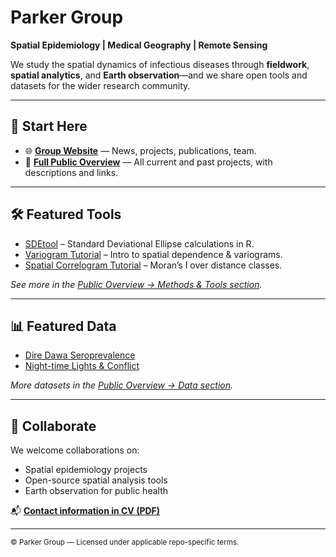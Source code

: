 # Parker Group

**Spatial Epidemiology | Medical Geography | Remote Sensing**

We study the spatial dynamics of infectious diseases through **fieldwork**, **spatial analytics**, and **Earth observation**—and we share open tools and datasets for the wider research community.

---

## 🚀 Start Here

- 🌐 **[Group Website](https://parker-group.github.io/)** — News, projects, publications, team.
- 📜 **[Full Public Overview](https://github.com/parker-group/public-overview)** — All current and past projects, with descriptions and links.

---

## 🛠 Featured Tools
- [SDEtool](https://github.com/parker-group/SDEtool) – Standard Deviational Ellipse calculations in R.
- [Variogram Tutorial](https://github.com/parker-group/variogram_tutorial1) – Intro to spatial dependence & variograms.
- [Spatial Correlogram Tutorial](https://github.com/parker-group/spcorrelogram_tutorial1) – Moran’s I over distance classes.

*See more in the [Public Overview → Methods & Tools section](https://github.com/parker-group/public-overview#methods--tools).*

---

## 📊 Featured Data
- [Dire Dawa Seroprevalence](https://github.com/parker-group/DireDawa_Seroepi)
- [Night-time Lights & Conflict](https://github.com/parker-group/NTL_conflict)

*More datasets in the [Public Overview → Data section](https://github.com/parker-group/public-overview#data).*

---

## 🤝 Collaborate
We welcome collaborations on:
- Spatial epidemiology projects
- Open-source spatial analysis tools
- Earth observation for public health
  

📬 **[Contact information in CV (PDF)](https://github.com/parker-group/parker-group.github.io/raw/main/docs/ParkerCV.pdf)**

---

<sub>© Parker Group — Licensed under applicable repo-specific terms.</sub>
